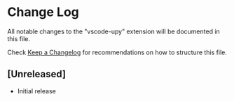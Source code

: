 # Change Log

All notable changes to the "vscode-upy" extension will be documented in this file.

Check [Keep a Changelog](http://keepachangelog.com/) for recommendations on how to structure this file.

## [Unreleased]

- Initial release
